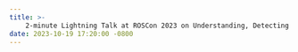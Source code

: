 ```yaml
---
title: >-
    2-minute Lightning Talk at ROSCon 2023 on Understanding, Detecting and Repairing Misconfigurations in ROS. ⚡ <a href="https://vimeo.com/879001275#t=2490s" target="_blank">Watch <i class="fas fa-angle-double-right"></i></a>
date: 2023-10-19 17:20:00 -0800
---
```

